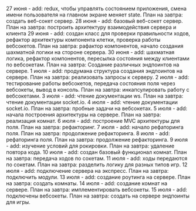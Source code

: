 27 июня - add: redux, чтобы управлять состоянием приложения, смена имени пользователя на главном экране меняет state. План на завтра: создать веб-сокет сервер.
28 июня - add: базовый веб-сокет сервер. План на завтра: построить архитектуру взаимодействия сервера и клиента
29 июня - add: создан класс для проверки правильности ходов, рефактор архитектуры компонента клетки, проверка работы вебсокетов. План на завтра: рафактор компонентов, начало создания шахматной логики на стороне сервера.
30 июня - add: шахматная логика, рефактор компонентов, пересылка состояния между клиентами по вебсокетам. План на завтра: Создание различных эндпоинтов на сервере.
1 июля - add: продумана структура создания эндпоинтов на сервере. План на завтра: реализовать запросы к серверу.
2 июля - add: тестирование работы вебсокетов, передача состояния поля через вебсокеты, вывод в консоль. План на завтра: инкапсулировать работу с вебсокетами.
3 июля - add: чтение документации ws. План на завтра: чтение документации socket.io.
4 июля - add: чтение документации socket.io. План на завтра: пробные задачи на вебсокетах.
5 июля - add: начала построения архитектуры на сервере. План на завтра: реализация комнат.
6 июля - add: построение MVC архитектуры для поля. План на завтра: рефакторинг.
7 июля - add: начало рефаторинга поля. План на завтра: продолжение рефакторинга.
8 июля - add: рефаторинга поля. План на завтра: продолжение рефакторинга.
9 июля - add: изучение условий для рокировки. План на завтра: удаление повтора кода.
10 июля - add: создан базовый функционал комнат. План на завтра: передача ходов по сокетам.
11 июля - add: ходы передаются по сокетам. План на завтра: разделить логику для разных типов игр.
12 июля - add: подключение сервера на экспресс. План на завтра: подключить модули.
13 июля - add: создание роутинга на сервере. План на завтра: создать комнаты.
14 июля - add: создание комнат на сервере. План на завтра: имплементировать вебсокеты.
15 июля - add: подключены вебсокеты. План на завтра: создать на сервере эндпоинты для игры.